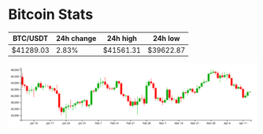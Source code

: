 # Bitcoin Stats

BTC/USDT|24h change|24h high|24h low|
|---|---|---|---|
|$41289.03|2.83%|$41561.31|$39622.87|

<img src="./chart.svg">
